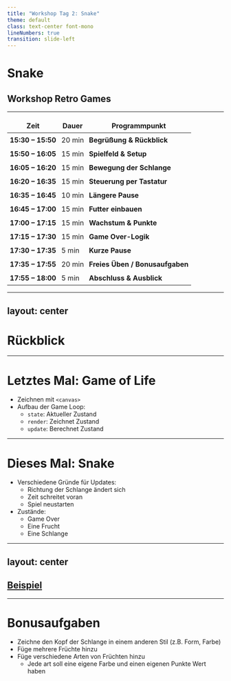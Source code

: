 ```yaml
---
title: "Workshop Tag 2: Snake"
theme: default
class: text-center font-mono
lineNumbers: true
transition: slide-left
---
```


# Snake
## Workshop Retro Games

---

<style>
table td,
table th {
  padding: 6px !important;
  border: none !important;
}

table {
  border-collapse: collapse;
}
</style>


| Zeit              | Dauer  | Programmpunkt                                                                                                                                                        |
| ----------------- | ------ | -------------------------------------------------------------------------------------------------------------------------------------------------------------------- |
| **15:30 – 15:50** | 20 min | **Begrüßung & Rückblick**    |
| **15:50 – 16:05** | 15 min | **Spielfeld & Setup**                                             |
| **16:05 – 16:20** | 15 min | **Bewegung der Schlange**                                                    |
| **16:20 – 16:35** | 15 min | **Steuerung per Tastatur**                                                                    |
| **16:35 – 16:45** | 10 min | **Längere Pause**                                                                                                                                                  |
| **16:45 – 17:00** | 15 min | **Futter einbauen**                                                                                         |
| **17:00 – 17:15** | 15 min | **Wachstum & Punkte**                                                                              |
| **17:15 – 17:30** | 15 min | **Game Over-Logik**                                                                          |
| **17:30 – 17:35** | 5 min  | **Kurze Pause**                                                                                                                                                    |
| **17:35 – 17:55** | 20 min | **Freies Üben / Bonusaufgaben** |
| **17:55 – 18:00** | 5 min  | **Abschluss & Ausblick**                                                                               |

---
layout: center
---

# Rückblick

---

# Letztes Mal: Game of Life
- Zeichnen mit `<canvas>`
- Aufbau der Game Loop:
  - `state`: Aktueller Zustand
  - `render`: Zeichnet Zustand
  - `update`: Berechnet Zustand

---

# Dieses Mal: Snake
- Verschiedene Gründe für Updates:
  - Richtung der Schlange ändert sich
  - Zeit schreitet voran
  - Spiel neustarten
- Zustände:
  - Game Over
  - Eine Frucht
  - Eine Schlange

---
layout: center
---

<h2><a href="./example.html">Beispiel</a></h2>




---

# Bonusaufgaben
- Zeichne den Kopf der Schlange in einem anderen Stil (z.B. Form, Farbe)
- Füge mehrere Früchte hinzu
- Füge verschiedene Arten von Früchten hinzu
  - Jede art soll eine eigene Farbe und einen eigenen Punkte Wert haben